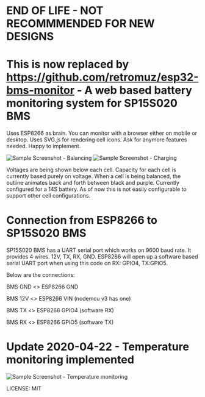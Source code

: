 END OF LIFE - NOT RECOMMMENDED FOR NEW DESIGNS
=
This is now replaced by https://github.com/retromuz/esp32-bms-monitor - A web based battery monitoring system for SP15S020 BMS
=

Uses ESP8266 as brain. You can monitor with a browser either on mobile or desktop. Uses SVG.js for rendering cell icons. Ask for anymore features needed. Happy to implement.


![Sample Screenshot - Balancing](https://raw.githubusercontent.com/retromuz/esp8266-bms-monitor/master/screens/sample.png)
![Sample Screenshot - Charging](https://raw.githubusercontent.com/retromuz/esp8266-bms-monitor/master/screens/sample-charging.png)

Voltages are being shown below each cell.
Capacity for each cell is currently based purely on voltage.
When a cell is being balanced, the outline animates back and forth between black and purple.
Currently configured for a 14S battery. As of now this is not easily configurable to support other cell configurations.

Connection from ESP8266 to SP15S020 BMS
=
SP15S020 BMS has a UART serial port which works on 9600 baud rate. It provides 4 wires. 12V, TX, RX, GND.
ESP8266 will open up a software based serial UART port when using this code on RX: GPIO4, TX:GPIO5.

Below are the connections:

BMS GND <> ESP8266 GND

BMS 12V <> ESP8266 VIN (nodemcu v3 has one)

BMS TX <> ESP8266 GPIO4 (software RX)

BMS RX <> ESP8266 GPIO5 (software TX)

Update 2020-04-22 - Temperature monitoring implemented
=
![Sample Screenshot - Temperature monitoring](https://raw.githubusercontent.com/retromuz/esp8266-bms-monitor/master/screens/sample-temps.png)

LICENSE: MIT
